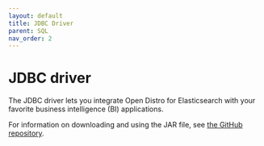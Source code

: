 ```yaml
---
layout: default
title: JDBC Driver
parent: SQL
nav_order: 2
---
```


# JDBC driver

The JDBC driver lets you integrate Open Distro for Elasticsearch with your favorite business intelligence (BI) applications.

For information on downloading and using the JAR file, see [the GitHub repository](https://github.com/opendistro-for-elasticsearch/sql-jdbc).
